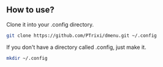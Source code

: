 ## How to use?
Clone it into your .config directory.
```bash
git clone https://github.com/PTrixi/dmenu.git ~/.config
```
If you don't have a directory called .config, just make it.
```bash
mkdir ~/.config
```
